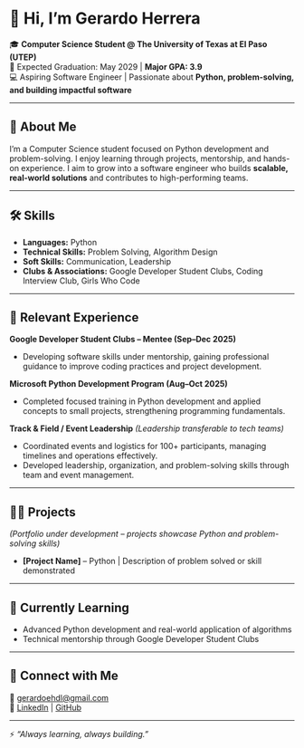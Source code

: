 # 👋 Hi, I’m Gerardo Herrera

🎓 **Computer Science Student @ The University of Texas at El Paso (UTEP)**  
📅 Expected Graduation: May 2029 | **Major GPA: 3.9**  
💻 Aspiring Software Engineer | Passionate about **Python, problem-solving, and building impactful software**

---

## 🚀 About Me
I’m a Computer Science student focused on Python development and problem-solving. I enjoy learning through projects, mentorship, and hands-on experience. I aim to grow into a software engineer who builds **scalable, real-world solutions** and contributes to high-performing teams.

---

## 🛠️ Skills
- **Languages:** Python  
- **Technical Skills:** Problem Solving, Algorithm Design  
- **Soft Skills:** Communication, Leadership  
- **Clubs & Associations:** Google Developer Student Clubs, Coding Interview Club, Girls Who Code

---

## 💼 Relevant Experience
**Google Developer Student Clubs – Mentee (Sep–Dec 2025)**  
- Developing software skills under mentorship, gaining professional guidance to improve coding practices and project development.

**Microsoft Python Development Program (Aug–Oct 2025)**  
- Completed focused training in Python development and applied concepts to small projects, strengthening programming fundamentals.

**Track & Field / Event Leadership** *(Leadership transferable to tech teams)*  
- Coordinated events and logistics for 100+ participants, managing timelines and operations effectively.  
- Developed leadership, organization, and problem-solving skills through team and event management.

---

## 🧑‍💻 Projects
*(Portfolio under development – projects showcase Python and problem-solving skills)*  
- **[Project Name]** – Python | Description of problem solved or skill demonstrated  

---

## 🌱 Currently Learning
- Advanced Python development and real-world application of algorithms  
- Technical mentorship through Google Developer Student Clubs  

---

## 🤝 Connect with Me
📧 gerardoehdl@gmail.com  
🔗 [LinkedIn](https://linkedin.com) | [GitHub](https://github.com)  

---

⚡ *“Always learning, always building.”*

